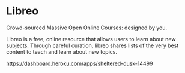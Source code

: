 # Libreo

Crowd-sourced Massive Open Online Courses: designed by you.

Libreo is a free, online resource that allows users to learn about new subjects. Through careful curation, libreo shares lists of the very best content to teach and learn about new topics.


https://dashboard.heroku.com/apps/sheltered-dusk-14499

